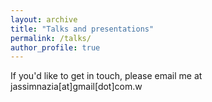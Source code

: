 ```yaml
---
layout: archive
title: "Talks and presentations"
permalink: /talks/
author_profile: true
---
```


If you'd like to get in touch, please email me at jassimnazia[at]gmail[dot]com.w
